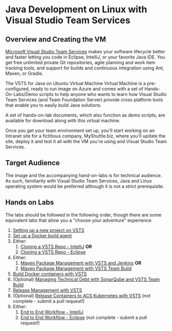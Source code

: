 # Java Development on Linux with Visual Studio Team Services  

Overview and Creating the VM
----------------------------

[Microsoft Visual Studio Team Services](https://www.visualstudio.com/products/visual-studio-team-services-vs) makes your software lifecycle better and faster letting you code in Eclipse, IntelliJ, or your favorite Java IDE. You get free unlimited private Git repositories, agile planning and work item tracking tools, and support for builds and continuous integration using Ant, Maven, or Gradle.

The VSTS for Java on Ubuntu Virtual Machine Virtual Machine is a pre-configured, ready to run image on Azure and comes with a set of Hands-On-Labs/Demo scripts to help anyone who wants to learn how Visual Studio Team Services (and Team Foundation Server) provide cross platform tools that enable you to easily build Java solutions.

A set of hands-on-lab documents, which also function as demo scripts, are available for download along with this virtual machine.

Once you get your team environment set up, you'll start working on an Intranet site for a fictitious company, MyShuttle.biz, where you'll update the site, deploy it and test it all with the VM you're using and Visual Studio Team Services.

Target Audience
-----------------------------------------
The image and the accompanying hand-on-labs is for technical audience. As such, familiarity with Visual Studio Team Services, Java and Linux operating system would be preferred although it is not a strict prerequisite.

Hands on Labs
-------------

The labs should be followed in the following order, though there are some equivalent labs that allow you a "choose your adventure" experience:

1. [Setting up a new project on VSTS](Setting%20up%20a%20new%20project%20on%20VSTS.md)
1. [Set up a Docker build agent](Set%20up%20a%20Docker%20build%20agent.md)
1. Either:
    1. [Cloning a VSTS Repo - IntelliJ](Cloning%20a%20VSTS%20Repo-IntelliJ.md) **OR**
    1. [Cloning a VSTS Repo - Eclipse](Cloning%20a%20VSTS%20Repo-Eclipse.md)
1. Either:
    1. [Maven Package Management with VSTS and Jenkins](Maven%20Package%20Management%20with%20VSTS%20and%20Jenkins.md) **OR**
    1. [Maven Package Management with VSTS Team Build](Maven%20Package%20Management%20with%20VSTS%20Team%20Build.md)
1. [Build Docker containers with VSTS](Build%20Docker%20containers%20with%20VSTS.md)
1. (Optional) [Managing Technical Debt with SonarQube and VSTS Team Build](Managing%20Technical%20Debt%20with%20SonarQube%20and%20VSTS%20Team%20Build.md)
1. [Release Management with VSTS](Release%20Management%20with%20VSTS.md)
1. (Optional) [Release Containers to ACS Kubernetes with VSTS](Release%20Containers%20to%20ACS%20Kubernetes%20with%20VSTS.md) (not complete - submit a pull request!)
1. Either:
    1. [End to End Workflow - IntelliJ](End%20to%20End%20Workflow-IntelliJ.md)
    1. [End to End Workflow - Eclipse](End%20to%20End%20Workflow-Eclipse.md) (not complete - submit a pull request!)
